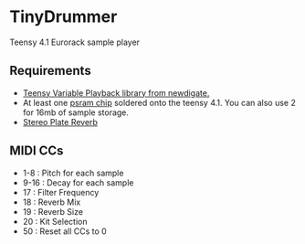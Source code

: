 # TinyDrummer
Teensy 4.1 Eurorack sample player

## Requirements
 - [Teensy Variable Playback library from newdigate.](https://github.com/newdigate/teensy-variable-playback)
 - At least one [psram chip](https://www.pjrc.com/store/psram.html) soldered onto the teensy 4.1. You can also use 2 for 16mb of sample storage.
 - [Stereo Plate Reverb](https://github.com/hexeguitar/t40fx/tree/main/Hx_PlateReverb)

## MIDI CCs
 - 1-8  : Pitch for each sample
 - 9-16 : Decay for each sample
 - 17   : Filter Frequency
 - 18   : Reverb Mix
 - 19   : Reverb Size
 - 20   : Kit Selection
 - 50   : Reset all CCs to 0
